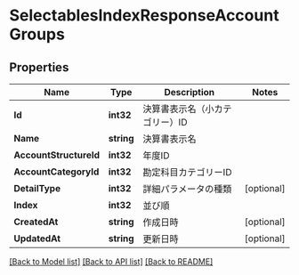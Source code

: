 # SelectablesIndexResponseAccountGroups

## Properties

Name | Type | Description | Notes
------------ | ------------- | ------------- | -------------
**Id** | **int32** | 決算書表示名（小カテゴリー）ID | 
**Name** | **string** | 決算書表示名 | 
**AccountStructureId** | **int32** | 年度ID | 
**AccountCategoryId** | **int32** | 勘定科目カテゴリーID | 
**DetailType** | **int32** | 詳細パラメータの種類 | [optional] 
**Index** | **int32** | 並び順 | 
**CreatedAt** | **string** | 作成日時 | [optional] 
**UpdatedAt** | **string** | 更新日時 | [optional] 

[[Back to Model list]](../README.md#documentation-for-models) [[Back to API list]](../README.md#documentation-for-api-endpoints) [[Back to README]](../README.md)


